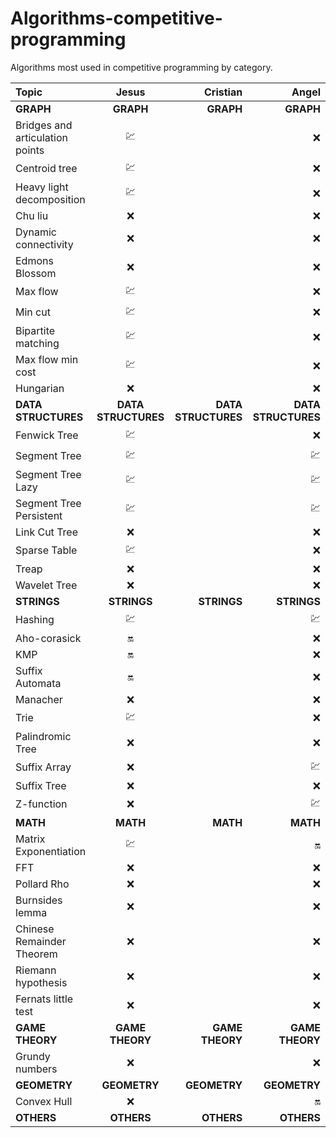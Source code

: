 # Algorithms-competitive-programming
Algorithms most used in competitive programming by category.


| Topic    | Jesus     | Cristian     |  Angel |
| :------------- | :----------: | -----------: | -----------: | 
|<strong>GRAPH</strong>  |<strong>GRAPH</strong>|<strong>GRAPH</strong>|<strong>GRAPH</strong>| 
| Bridges and articulation points | :chart: |  | :x: | 
| Centroid tree | :chart: |  | :x: | 
| Heavy light decomposition | :chart: |  | :x: | 
| Chu liu | :x: |  | :x: | 
| Dynamic connectivity | :x: |  | :x: | 
| Edmons Blossom | :x: |  | :x: | 
| Max flow | :chart: |  | :x: | 
| Min cut | :chart: |  | :x: | 
| Bipartite matching | :chart: |  | :x: | 
| Max flow min cost | :chart: |  | :x: | 
| Hungarian | :x: |  | :x: | 
| <strong>DATA STRUCTURES</strong> |<strong>DATA STRUCTURES</strong>| <strong>DATA STRUCTURES</strong> | <strong>DATA STRUCTURES</strong> | 
| Fenwick Tree | :chart: |  | :x: | 
| Segment Tree | :chart: |  | :chart: | 
| Segment Tree Lazy | :chart: |  | :chart: | 
| Segment Tree Persistent | :chart: |  | :chart: | 
| Link Cut Tree | :x: |  | :x: | 
| Sparse Table |:chart:  |  | :x: | 
| Treap | :x: |  | :x: | 
| Wavelet Tree | :x: |  | :x: | 
| <strong>STRINGS</strong>|<strong>STRINGS</strong>  | <strong>STRINGS</strong> | <strong>STRINGS</strong>| 
| Hashing |:chart:  |  | :chart: | 
| Aho-corasick | :on: |  | :x: | 
| KMP | :on: |  | :x: | 
| Suffix Automata | :on: |  | :x: | 
| Manacher | :x: |  | :x: | 
| Trie | :chart: |  | :x: | 
| Palindromic Tree | :x: |  | :x: | 
| Suffix Array |:x:  |  | :chart: | 
| Suffix Tree | :x: |  | :x: | 
| Z-function | :x: |  | :chart: | 
|<strong>MATH</strong>| <strong>MATH</strong>| <strong>MATH</strong>| <strong>MATH</strong>| 
| Matrix Exponentiation | :chart: |  | :on: | 
| FFT | :x: |  | :x: | 
| Pollard Rho | :x: |  | :x: | 
| Burnsides lemma | :x: |  | :x: |  
| Chinese Remainder Theorem | :x: |  | :x: | 
| Riemann hypothesis | :x: |  | :x: | 
| Fernats little test | :x: |  | :x: | 
| <strong>GAME THEORY</strong> | <strong>GAME THEORY</strong> |<strong>GAME THEORY</strong>  |<strong>GAME THEORY</strong>  | 
| Grundy numbers |:x:  |  | :x: | 
| <strong>GEOMETRY</strong>| <strong>GEOMETRY</strong>| <strong>GEOMETRY</strong>| <strong>GEOMETRY</strong>| 
| Convex Hull | :x: |  | :on: | 
| <strong>OTHERS</strong>| <strong>OTHERS</strong>| <strong>OTHERS</strong>| <strong>OTHERS</strong>|
